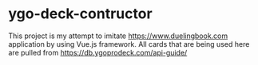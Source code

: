 # ygo-deck-contructor

This project is my attempt to imitate https://www.duelingbook.com application by using Vue.js framework.
All cards that are being used here are pulled from https://db.ygoprodeck.com/api-guide/
